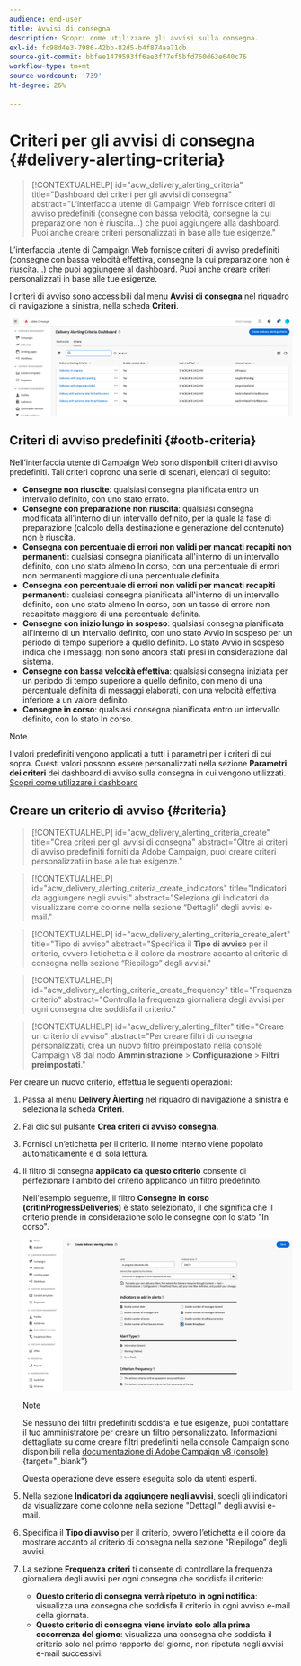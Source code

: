 ```yaml
---
audience: end-user
title: Avvisi di consegna
description: Scopri come utilizzare gli avvisi sulla consegna.
exl-id: fc98d4e3-7986-42bb-82d5-b4f874aa71db
source-git-commit: bbfee1479593ff6ae3f77ef5bfd760d63e640c76
workflow-type: tm+mt
source-wordcount: '739'
ht-degree: 26%

---
```


# Criteri per gli avvisi di consegna {#delivery-alerting-criteria}

>[!CONTEXTUALHELP]
>id="acw_delivery_alerting_criteria"
>title="Dashboard dei criteri per gli avvisi di consegna"
>abstract="L’interfaccia utente di Campaign Web fornisce criteri di avviso predefiniti (consegne con bassa velocità, consegne la cui preparazione non è riuscita...) che puoi aggiungere alla dashboard. Puoi anche creare criteri personalizzati in base alle tue esigenze."

L’interfaccia utente di Campaign Web fornisce criteri di avviso predefiniti (consegne con bassa velocità effettiva, consegne la cui preparazione non è riuscita...) che puoi aggiungere al dashboard. Puoi anche creare criteri personalizzati in base alle tue esigenze.

I criteri di avviso sono accessibili dal menu **Avvisi di consegna** nel riquadro di navigazione a sinistra, nella scheda **Criteri**.

![](assets/alerting-criteria-list.png)

## Criteri di avviso predefiniti {#ootb-criteria}

Nell’interfaccia utente di Campaign Web sono disponibili criteri di avviso predefiniti. Tali criteri coprono una serie di scenari, elencati di seguito:

* **Consegne non riuscite**: qualsiasi consegna pianificata entro un intervallo definito, con uno stato errato.
* **Consegne con preparazione non riuscita**: qualsiasi consegna modificata all&#39;interno di un intervallo definito, per la quale la fase di preparazione (calcolo della destinazione e generazione del contenuto) non è riuscita.
* **Consegna con percentuale di errori non validi per mancati recapiti non permanenti**: qualsiasi consegna pianificata all&#39;interno di un intervallo definito, con uno stato almeno In corso, con una percentuale di errori non permanenti maggiore di una percentuale definita.
* **Consegna con percentuale di errori non validi per mancati recapiti permanenti**: qualsiasi consegna pianificata all&#39;interno di un intervallo definito, con uno stato almeno In corso, con un tasso di errore non recapitato maggiore di una percentuale definita.
* **Consegne con inizio lungo in sospeso**: qualsiasi consegna pianificata all&#39;interno di un intervallo definito, con uno stato Avvio in sospeso per un periodo di tempo superiore a quello definito. Lo stato Avvio in sospeso indica che i messaggi non sono ancora stati presi in considerazione dal sistema.
* **Consegne con bassa velocità effettiva**: qualsiasi consegna iniziata per un periodo di tempo superiore a quello definito, con meno di una percentuale definita di messaggi elaborati, con una velocità effettiva inferiore a un valore definito.
* **Consegne in corso**: qualsiasi consegna pianificata entro un intervallo definito, con lo stato In corso.

>[!NOTE]
>
>I valori predefiniti vengono applicati a tutti i parametri per i criteri di cui sopra. Questi valori possono essere personalizzati nella sezione **Parametri dei criteri** dei dashboard di avviso sulla consegna in cui vengono utilizzati. [Scopri come utilizzare i dashboard](../msg/delivery-alerting-dashboards.md)

## Creare un criterio di avviso {#criteria}

>[!CONTEXTUALHELP]
>id="acw_delivery_alerting_criteria_create"
>title="Crea criteri per gli avvisi di consegna"
>abstract="Oltre ai criteri di avviso predefiniti forniti da Adobe Campaign, puoi creare criteri personalizzati in base alle tue esigenze."

>[!CONTEXTUALHELP]
>id="acw_delivery_alerting_criteria_create_indicators"
>title="Indicatori da aggiungere negli avvisi"
>abstract="Seleziona gli indicatori da visualizzare come colonne nella sezione “Dettagli” degli avvisi e-mail."

>[!CONTEXTUALHELP]
>id="acw_delivery_alerting_criteria_create_alert"
>title="Tipo di avviso"
>abstract="Specifica il **Tipo di avviso** per il criterio, ovvero l’etichetta e il colore da mostrare accanto al criterio di consegna nella sezione “Riepilogo” degli avvisi."

>[!CONTEXTUALHELP]
>id="acw_delivery_alerting_criteria_create_frequency"
>title="Frequenza criterio"
>abstract="Controlla la frequenza giornaliera degli avvisi per ogni consegna che soddisfa il criterio."

>[!CONTEXTUALHELP]
>id="acw_delivery_alerting_filter"
>title="Creare un criterio di avviso"
>abstract="Per creare filtri di consegna personalizzati, crea un nuovo filtro preimpostato nella console Campaign v8 dal nodo **Amministrazione** > **Configurazione** > **Filtri preimpostati**."

Per creare un nuovo criterio, effettua le seguenti operazioni:

1. Passa al menu **Delivery Àlerting** nel riquadro di navigazione a sinistra e seleziona la scheda **Criteri**.
1. Fai clic sul pulsante **Crea criteri di avviso consegna**.
1. Fornisci un’etichetta per il criterio. Il nome interno viene popolato automaticamente e di sola lettura.
1. Il filtro di consegna **applicato da questo criterio** consente di perfezionare l&#39;ambito del criterio applicando un filtro predefinito.

   Nell&#39;esempio seguente, il filtro **Consegne in corso (critInProgressDeliveries)** è stato selezionato, il che significa che il criterio prende in considerazione solo le consegne con lo stato &quot;In corso&quot;.

   ![](assets/alerting-criteria-properties.png)

   >[!NOTE]
   >
   >Se nessuno dei filtri predefiniti soddisfa le tue esigenze, puoi contattare il tuo amministratore per creare un filtro personalizzato.  Informazioni dettagliate su come creare filtri predefiniti nella console Campaign sono disponibili nella [documentazione di Adobe Campaign v8 (console)](https://experienceleague.adobe.com/en/docs/campaign/campaign-v8/audience/create-audiences/create-filters){target="_blank"}
   >
   >Questa operazione deve essere eseguita solo da utenti esperti.

1. Nella sezione **Indicatori da aggiungere negli avvisi**, scegli gli indicatori da visualizzare come colonne nella sezione &quot;Dettagli&quot; degli avvisi e-mail.

1. Specifica il **Tipo di avviso** per il criterio, ovvero l’etichetta e il colore da mostrare accanto al criterio di consegna nella sezione “Riepilogo” degli avvisi.

1. La sezione **Frequenza criteri** ti consente di controllare la frequenza giornaliera degli avvisi per ogni consegna che soddisfa il criterio:

   * **Questo criterio di consegna verrà ripetuto in ogni notifica**: visualizza una consegna che soddisfa il criterio in ogni avviso e-mail della giornata.
   * **Questo criterio di consegna viene inviato solo alla prima occorrenza del giorno**: visualizza una consegna che soddisfa il criterio solo nel primo rapporto del giorno, non ripetuta negli avvisi e-mail successivi.
